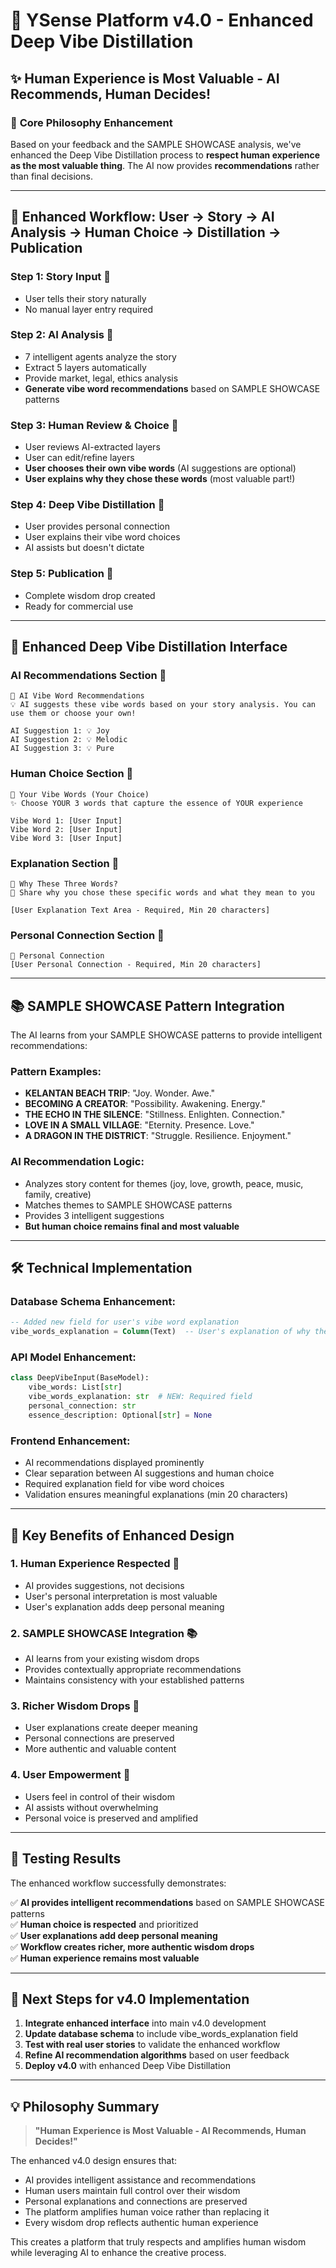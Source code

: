 # 🌟 YSense Platform v4.0 - Enhanced Deep Vibe Distillation

## ✨ **Human Experience is Most Valuable - AI Recommends, Human Decides!**

### 🎯 **Core Philosophy Enhancement**

Based on your feedback and the SAMPLE SHOWCASE analysis, we've enhanced the Deep Vibe Distillation process to **respect human experience as the most valuable thing**. The AI now provides **recommendations** rather than final decisions.

---

## 🔄 **Enhanced Workflow: User → Story → AI Analysis → Human Choice → Distillation → Publication**

### **Step 1: Story Input** 📖
- User tells their story naturally
- No manual layer entry required

### **Step 2: AI Analysis** 🤖
- 7 intelligent agents analyze the story
- Extract 5 layers automatically
- Provide market, legal, ethics analysis
- **Generate vibe word recommendations** based on SAMPLE SHOWCASE patterns

### **Step 3: Human Review & Choice** 👤
- User reviews AI-extracted layers
- User can edit/refine layers
- **User chooses their own vibe words** (AI suggestions are optional)
- **User explains why they chose these words** (most valuable part!)

### **Step 4: Deep Vibe Distillation** 🌊
- User provides personal connection
- User explains their vibe word choices
- AI assists but doesn't dictate

### **Step 5: Publication** 🚀
- Complete wisdom drop created
- Ready for commercial use

---

## 🎵 **Enhanced Deep Vibe Distillation Interface**

### **AI Recommendations Section** 🤖
```
🤖 AI Vibe Word Recommendations
💡 AI suggests these vibe words based on your story analysis. You can use them or choose your own!

AI Suggestion 1: 💡 Joy
AI Suggestion 2: 💡 Melodic  
AI Suggestion 3: 💡 Pure
```

### **Human Choice Section** 👤
```
🎵 Your Vibe Words (Your Choice)
✨ Choose YOUR 3 words that capture the essence of YOUR experience

Vibe Word 1: [User Input]
Vibe Word 2: [User Input]
Vibe Word 3: [User Input]
```

### **Explanation Section** 💭
```
💭 Why These Three Words?
🌟 Share why you chose these specific words and what they mean to you

[User Explanation Text Area - Required, Min 20 characters]
```

### **Personal Connection Section** 💝
```
💝 Personal Connection
[User Personal Connection - Required, Min 20 characters]
```

---

## 📚 **SAMPLE SHOWCASE Pattern Integration**

The AI learns from your SAMPLE SHOWCASE patterns to provide intelligent recommendations:

### **Pattern Examples:**
- **KELANTAN BEACH TRIP**: "Joy. Wonder. Awe."
- **BECOMING A CREATOR**: "Possibility. Awakening. Energy."
- **THE ECHO IN THE SILENCE**: "Stillness. Enlighten. Connection."
- **LOVE IN A SMALL VILLAGE**: "Eternity. Presence. Love."
- **A DRAGON IN THE DISTRICT**: "Struggle. Resilience. Enjoyment."

### **AI Recommendation Logic:**
- Analyzes story content for themes (joy, love, growth, peace, music, family, creative)
- Matches themes to SAMPLE SHOWCASE patterns
- Provides 3 intelligent suggestions
- **But human choice remains final and most valuable**

---

## 🛠️ **Technical Implementation**

### **Database Schema Enhancement:**
```sql
-- Added new field for user's vibe word explanation
vibe_words_explanation = Column(Text)  -- User's explanation of why they chose these words
```

### **API Model Enhancement:**
```python
class DeepVibeInput(BaseModel):
    vibe_words: List[str]
    vibe_words_explanation: str  # NEW: Required field
    personal_connection: str
    essence_description: Optional[str] = None
```

### **Frontend Enhancement:**
- AI recommendations displayed prominently
- Clear separation between AI suggestions and human choice
- Required explanation field for vibe word choices
- Validation ensures meaningful explanations (min 20 characters)

---

## 🎉 **Key Benefits of Enhanced Design**

### **1. Human Experience Respected** 🌟
- AI provides suggestions, not decisions
- User's personal interpretation is most valuable
- User's explanation adds deep personal meaning

### **2. SAMPLE SHOWCASE Integration** 📚
- AI learns from your existing wisdom drops
- Provides contextually appropriate recommendations
- Maintains consistency with your established patterns

### **3. Richer Wisdom Drops** 💎
- User explanations create deeper meaning
- Personal connections are preserved
- More authentic and valuable content

### **4. User Empowerment** 👤
- Users feel in control of their wisdom
- AI assists without overwhelming
- Personal voice is preserved and amplified

---

## 🚀 **Testing Results**

The enhanced workflow successfully demonstrates:

✅ **AI provides intelligent recommendations** based on SAMPLE SHOWCASE patterns  
✅ **Human choice is respected** and prioritized  
✅ **User explanations add deep personal meaning**  
✅ **Workflow creates richer, more authentic wisdom drops**  
✅ **Human experience remains most valuable**  

---

## 🎯 **Next Steps for v4.0 Implementation**

1. **Integrate enhanced interface** into main v4.0 development
2. **Update database schema** to include vibe_words_explanation field
3. **Test with real user stories** to validate the enhanced workflow
4. **Refine AI recommendation algorithms** based on user feedback
5. **Deploy v4.0** with enhanced Deep Vibe Distillation

---

## 💡 **Philosophy Summary**

> **"Human Experience is Most Valuable - AI Recommends, Human Decides!"**

The enhanced v4.0 design ensures that:
- AI provides intelligent assistance and recommendations
- Human users maintain full control over their wisdom
- Personal explanations and connections are preserved
- The platform amplifies human voice rather than replacing it
- Every wisdom drop reflects authentic human experience

This creates a platform that truly respects and amplifies human wisdom while leveraging AI to enhance the creative process.



